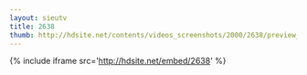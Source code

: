 ```yaml
---
layout: sieutv
title: 2638
thumb: http://hdsite.net/contents/videos_screenshots/2000/2638/preview_360p.mp4.jpg
---
```

{% include iframe src='http://hdsite.net/embed/2638' %}
 
